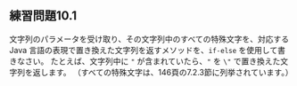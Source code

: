 ## 練習問題10.1

文字列のパラメータを受け取り、その文字列中のすべての特殊文字を、対応する Java 言語の表現で置き換えた文字列を返すメソッドを、`if-else` を使用して書きなさい。
たとえば、文字列中に `"` が含まれていたら、`"` を `\"` で置き換えた文字列を返します。
（すべての特殊文字は、146頁の7.2.3節に列挙されています。）
